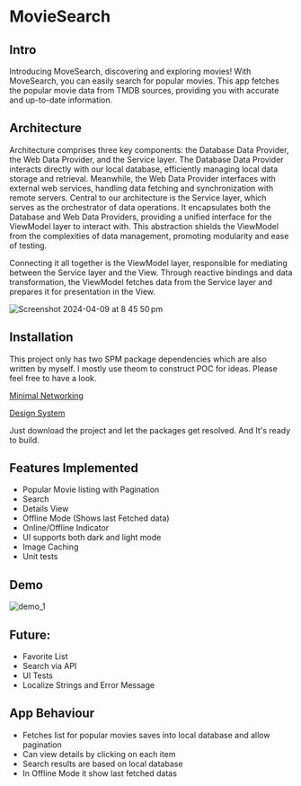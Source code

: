 # MovieSearch
## Intro
Introducing MoveSearch, discovering and exploring movies! With MoveSearch, you can easily search for popular movies. This app fetches the popular movie data from TMDB sources, providing you with accurate and up-to-date information. 


## Architecture
Architecture comprises three key components: the Database Data Provider, the Web Data Provider, and the Service layer. The Database Data Provider interacts directly with our local database, efficiently managing local data storage and retrieval. Meanwhile, the Web Data Provider interfaces with external web services, handling data fetching and synchronization with remote servers.
Central to our architecture is the Service layer, which serves as the orchestrator of data operations. It encapsulates both the Database and Web Data Providers, providing a unified interface for the ViewModel layer to interact with. This abstraction shields the ViewModel from the complexities of data management, promoting modularity and ease of testing.

Connecting it all together is the ViewModel layer, responsible for mediating between the Service layer and the View. Through reactive bindings and data transformation, the ViewModel fetches data from the Service layer and prepares it for presentation in the View.

![Screenshot 2024-04-09 at 8 45 50 pm](https://github.com/GRGBISHOW/MovieSearch/assets/20558114/015463d7-b33f-4aab-a942-df1eeeeb7a9d)


## Installation
This project only has two SPM package dependencies which are also written by myself. I mostly use theom to construct POC for ideas. Please feel free to have a look. 

[Minimal Networking](https://github.com/GRGBISHOW/MinimalNetworking)

[Design System](https://github.com/GRGBISHOW/DesignSystem)


Just download the project and let the packages get resolved. And It's ready to build.

## Features Implemented
* Popular Movie listing with Pagination
* Search
* Details View
* Offline Mode (Shows last Fetched data)
* Online/Offline Indicator
* UI supports both dark and light mode
* Image Caching
* Unit tests


## Demo

![demo_1](https://github.com/GRGBISHOW/MovieSearch/assets/20558114/d646603d-47de-4431-92ff-39a30eda07c6)




## Future:
* Favorite List
* Search via API
* UI Tests
* Localize Strings and Error Message


## App Behaviour
* Fetches list for popular movies saves into local database and allow pagination
* Can view details by clicking on each item
* Search results are based on local database
* In Offline Mode it show last fetched datas





